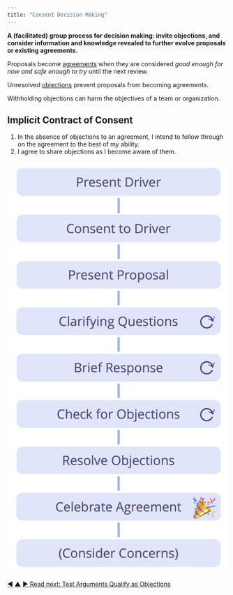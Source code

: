 ```yaml
---
title: "Consent Decision Making"
---
```



**A (facilitated) group process for decision making: invite objections, and consider information and knowledge revealed to further evolve proposals or existing agreements.**

Proposals become <a href="#" class="tooltip" title="Agreement: An agreed upon guideline, process, protocol or policy designed to guide the flow of value.">agreements</a> when they are considered _good enough for now and safe enough to try_ until the next review.

Unresolved <a href="#" class="tooltip" title="Objection: An argument – relating to a proposal, agreement, activity or the existing state of affairs – that reveals consequences or risks you&#x27;d rather avoid, or demonstrates worthwhile ways to improve.">objections</a> prevent proposals from becoming agreements.

Withholding objections can harm the objectives of a team or organization.

## Implicit Contract of Consent

1.   In the absence of objections to an agreement, I intend to follow through on the agreement to the best of my ability.
2.   I agree to share objections as I become aware of them.

![Consent Decision Making](img/agreements/consent-decision-making.png)


<div class="bottom-nav">
<a href="describe-organizational-drivers.html" title="Back to: Describe Organizational Drivers">◀</a> <a href="sensemaking-and-decisionmaking.html" title="Up: Sensemaking and Decisionmaking">▲</a> <a href="test-arguments-qualify-as-objections.html" title="Read next: Test Arguments Qualify as Objections">▶ Read next: Test Arguments Qualify as Objections</a>
</div>


<script type="text/javascript">
Mousetrap.bind('g n', function() {
    window.location.href = 'test-arguments-qualify-as-objections.html';
    return false;
});
</script>

